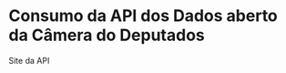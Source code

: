 # Consumo da API dos Dados aberto da Câmera do Deputados  

Site da API  [](https://dadosabertos.camara.leg.br/swagger/api.html)

